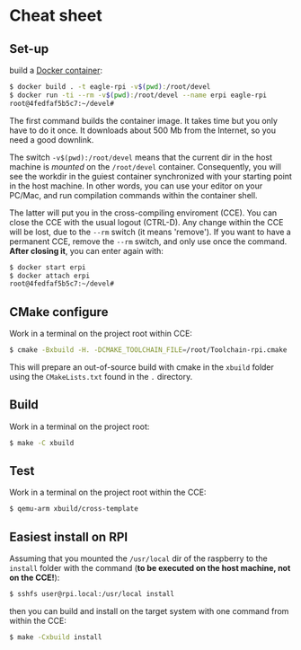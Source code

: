# Cheat sheet

## Set-up
build a [Docker container](https://docker.com):

```bash
$ docker build . -t eagle-rpi -v$(pwd):/root/devel
$ docker run -ti --rm -v$(pwd):/root/devel --name erpi eagle-rpi
root@4fedfaf5b5c7:~/devel#
```

The first command builds the container image. It takes time but you only have to do it once. It downloads about 500 Mb from the Internet, so you need a good downlink.

The switch `-v$(pwd):/root/devel` means that the current dir in the host machine is *mounted* on the `/root/devel` container. Consequently, you will see the workdir in the guiest container synchronized with your starting point in the host machine. In other words, you can use your editor on your PC/Mac, and run compilation commands within the container shell.

The latter will put you in the cross-compiling enviroment (CCE). You can close the CCE with the usual logout (CTRL-D). Any change within the CCE will be lost, due to the `--rm` switch (it means 'remove'). If you want to have a permanent CCE, remove the `--rm` switch, and only use once the command. **After closing it**, you can enter again with:

```bash
$ docker start erpi
$ docker attach erpi
root@4fedfaf5b5c7:~/devel#
```

## CMake configure
Work in a terminal on the project root within CCE:

```bash
$ cmake -Bxbuild -H. -DCMAKE_TOOLCHAIN_FILE=/root/Toolchain-rpi.cmake
```

This will prepare an out-of-source build with cmake in the `xbuild` folder using the `CMakeLists.txt` found in the `.` directory.

## Build
Work in a terminal on the project root:

```bash
$ make -C xbuild
```

## Test
Work in a terminal on the project root within the CCE:

```bash
$ qemu-arm xbuild/cross-template
```

## Easiest install on RPI
Assuming that you mounted the `/usr/local` dir of the raspberry to the `install` folder with the command (**to be executed on the host machine, not on the CCE!**):

```bash
$ sshfs user@rpi.local:/usr/local install
```

then you can build and install on the target system with one command from within the CCE:

```bash
$ make -Cxbuild install
```

